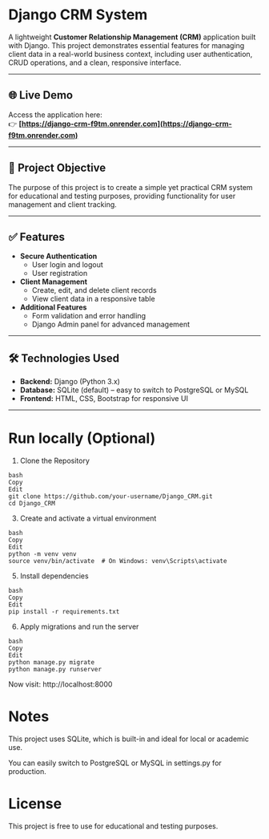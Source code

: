# Django CRM System

A lightweight **Customer Relationship Management (CRM)** application built with Django. This project demonstrates essential features for managing client data in a real-world business context, including user authentication, CRUD operations, and a clean, responsive interface.

---

## 🌐 Live Demo
Access the application here:  
👉 **[https://django-crm-f9tm.onrender.com](https://django-crm-f9tm.onrender.com)**

---

## 📌 Project Objective
The purpose of this project is to create a simple yet practical CRM system for educational and testing purposes, providing functionality for user management and client tracking.

---

## ✅ Features
- **Secure Authentication**
  - User login and logout
  - User registration
- **Client Management**
  - Create, edit, and delete client records
  - View client data in a responsive table
- **Additional Features**
  - Form validation and error handling
  - Django Admin panel for advanced management

---

## 🛠️ Technologies Used
- **Backend:** Django (Python 3.x)
- **Database:** SQLite (default) – easy to switch to PostgreSQL or MySQL
- **Frontend:** HTML, CSS, Bootstrap for responsive UI

---

# Run locally (Optional)
1. Clone the Repository
```
bash
Copy
Edit
git clone https://github.com/your-username/Django_CRM.git
cd Django_CRM
```
3. Create and activate a virtual environment
```
bash
Copy
Edit
python -m venv venv
source venv/bin/activate  # On Windows: venv\Scripts\activate
```
5. Install dependencies
```
bash
Copy
Edit
pip install -r requirements.txt
```
6. Apply migrations and run the server
```
bash
Copy
Edit
python manage.py migrate
python manage.py runserver
```
Now visit: http://localhost:8000

# Notes
This project uses SQLite, which is built-in and ideal for local or academic use.

You can easily switch to PostgreSQL or MySQL in settings.py for production.

# License
This project is free to use for educational and testing purposes.
